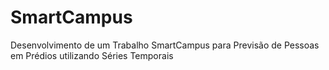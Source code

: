 # SmartCampus
Desenvolvimento de um Trabalho SmartCampus para Previsão de Pessoas em Prédios utilizando Séries Temporais
